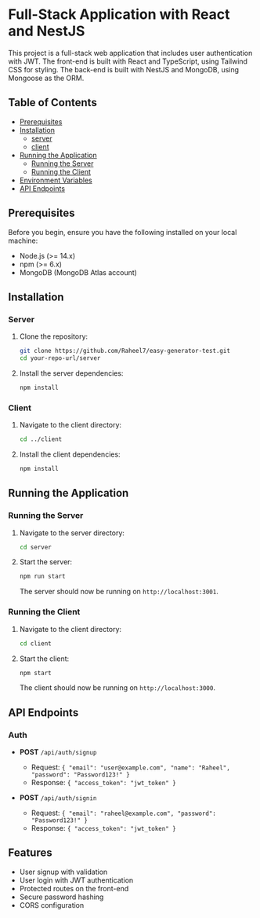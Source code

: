 # Full-Stack Application with React and NestJS

This project is a full-stack web application that includes user authentication with JWT. The front-end is built with React and TypeScript, using Tailwind CSS for styling. The back-end is built with NestJS and MongoDB, using Mongoose as the ORM.

## Table of Contents

- [Prerequisites](#prerequisites)
- [Installation](#installation)
  - [server](#server)
  - [client](#client)
- [Running the Application](#running-the-application)
  - [Running the Server](#running-the-server)
  - [Running the Client](#running-the-client)
- [Environment Variables](#environment-variables)
- [API Endpoints](#api-endpoints)

## Prerequisites

Before you begin, ensure you have the following installed on your local machine:

- Node.js (>= 14.x)
- npm (>= 6.x)
- MongoDB (MongoDB Atlas account)

## Installation

### Server

1. Clone the repository:

    ```bash
    git clone https://github.com/Raheel7/easy-generator-test.git
    cd your-repo-url/server
    ```

2. Install the server dependencies:

    ```bash
    npm install
    ```


### Client

1. Navigate to the client directory:

    ```bash
    cd ../client
    ```

2. Install the client dependencies:

    ```bash
    npm install
    ```


## Running the Application

### Running the Server

1. Navigate to the server directory:

    ```bash
    cd server
    ```

2. Start the server:

    ```bash
    npm run start
    ```

    The server should now be running on `http://localhost:3001`.

### Running the Client

1. Navigate to the client directory:

    ```bash
    cd client
    ```

2. Start the client:

    ```bash
    npm start
    ```

    The client should now be running on `http://localhost:3000`.




## API Endpoints

### Auth

- **POST** `/api/auth/signup`
  - Request: `{ "email": "user@example.com", "name": "Raheel", "password": "Password123!" }`
  - Response: `{ "access_token": "jwt_token" }`

- **POST** `/api/auth/signin`
  - Request: `{ "email": "raheel@example.com", "password": "Password123!" }`
  - Response: `{ "access_token": "jwt_token" }`

## Features

- User signup with validation
- User login with JWT authentication
- Protected routes on the front-end
- Secure password hashing
- CORS configuration

